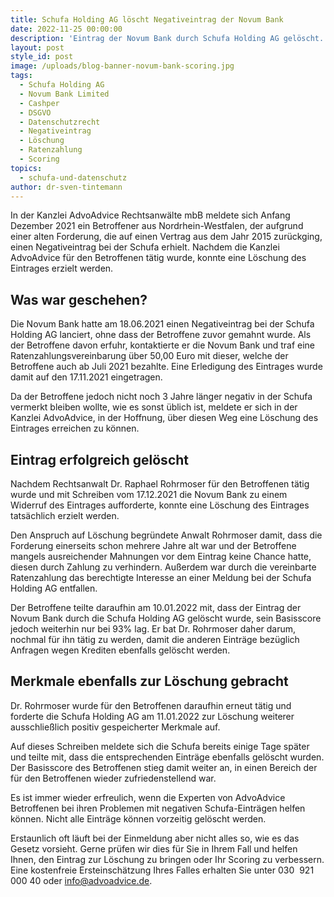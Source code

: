 ```yaml
---
title: Schufa Holding AG löscht Negativeintrag der Novum Bank
date: 2022-11-25 00:00:00
description: 'Eintrag der Novum Bank durch Schufa Holding AG gelöscht. '
layout: post
style_id: post
image: /uploads/blog-banner-novum-bank-scoring.jpg
tags:
  - Schufa Holding AG
  - Novum Bank Limited
  - Cashper
  - DSGVO
  - Datenschutzrecht
  - Negativeintrag
  - Löschung
  - Ratenzahlung
  - Scoring
topics:
  - schufa-und-datenschutz
author: dr-sven-tintemann
---
```

In der Kanzlei AdvoAdvice Rechtsanwälte mbB meldete sich Anfang Dezember 2021 ein Betroffener aus Nordrhein-Westfalen, der aufgrund einer alten Forderung, die auf einen Vertrag aus dem Jahr 2015 zurückging, einen Negativeintrag bei der Schufa erhielt. Nachdem die Kanzlei AdvoAdvice für den Betroffenen tätig wurde, konnte eine Löschung des Eintrages erzielt werden.

## Was war geschehen?

Die Novum Bank hatte am 18.06.2021 einen Negativeintrag bei der Schufa Holding AG lanciert, ohne dass der Betroffene zuvor gemahnt wurde. Als der Betroffene davon erfuhr, kontaktierte er die Novum Bank und traf eine Ratenzahlungsvereinbarung über 50,00 Euro mit dieser, welche der Betroffene auch ab Juli 2021 bezahlte. Eine Erledigung des Eintrages wurde damit auf den 17.11.2021 eingetragen.&nbsp;

Da der Betroffene jedoch nicht noch 3 Jahre länger negativ in der Schufa vermerkt bleiben wollte, wie es sonst üblich ist, meldete er sich in der Kanzlei AdvoAdvice, in der Hoffnung, über diesen Weg eine Löschung des Eintrages erreichen zu können.&nbsp;

## Eintrag erfolgreich gelöscht

Nachdem Rechtsanwalt Dr. Raphael Rohrmoser für den Betroffenen tätig wurde und mit Schreiben vom 17.12.2021 die Novum Bank zu einem Widerruf des Eintrages aufforderte, konnte eine Löschung des Eintrages tatsächlich erzielt werden.

Den Anspruch auf Löschung begründete Anwalt Rohrmoser damit, dass die Forderung einerseits schon mehrere Jahre alt war und der Betroffene mangels ausreichender Mahnungen vor dem Eintrag keine Chance hatte, diesen durch Zahlung zu verhindern. Au&szlig;erdem war durch die vereinbarte Ratenzahlung das berechtigte Interesse an einer Meldung bei der Schufa Holding AG entfallen.

Der Betroffene teilte daraufhin am 10.01.2022 mit, dass der Eintrag der Novum Bank durch die Schufa Holding AG gelöscht wurde, sein Basisscore jedoch weiterhin nur bei 93% lag. Er bat Dr. Rohrmoser daher darum, nochmal für ihn tätig zu werden, damit die anderen Einträge bezüglich Anfragen wegen Krediten ebenfalls gelöscht werden.

## Merkmale ebenfalls zur Löschung gebracht

Dr. Rohrmoser wurde für den Betroffenen daraufhin erneut tätig und forderte die Schufa Holding AG am 11.01.2022 zur Löschung weiterer ausschlie&szlig;lich positiv gespeicherter Merkmale auf.&nbsp;

Auf dieses Schreiben meldete sich die Schufa bereits einige Tage später und teilte mit, dass die entsprechenden Einträge ebenfalls gelöscht wurden. Der Basisscore des Betroffenen stieg damit weiter an, in einen Bereich der für den Betroffenen wieder zufriedenstellend war.&nbsp;

Es ist immer wieder erfreulich, wenn die Experten von AdvoAdvice Betroffenen bei ihren Problemen mit negativen Schufa-Einträgen helfen können. Nicht alle Einträge können vorzeitig gelöscht werden.

Erstaunlich oft läuft bei der Einmeldung aber nicht alles so, wie es das Gesetz vorsieht. Gerne prüfen wir dies für Sie in Ihrem Fall und helfen Ihnen, den Eintrag zur Löschung zu bringen oder Ihr Scoring zu verbessern. Eine kostenfreie Ersteinschätzung Ihres Falles erhalten Sie unter 030 &nbsp;921 000 40 oder info@advoadvice.de.